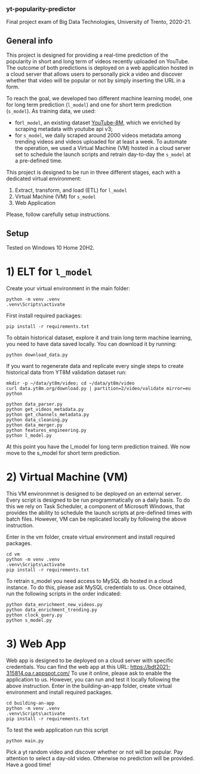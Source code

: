 ### yt-popularity-predictor
Final project exam of Big Data Technologies, University of Trento, 2020-21.

## General info
This project is designed for providing a real-time prediction of the popularity in short and long term of videos recently uploaded on YouTube.
The outcome of both predictions is deployed on a web application hosted in a cloud server that allows users to personally pick a video and discover whether that video will be popular or not by simply inserting the URL in a form. 

To reach the goal, we developed two different machine learning model, one for long term prediction (`l_model`) and one for short term prediction (`s_model`). As training data, we used: 

- for`l_model`, an existing dataset [YouTube-8M](https://research.google.com/youtube8m/index.html), which we enriched by scraping metadata with youtube api v3; 
- for `s_model`, we daily scraped around 2000 videos metadata among trending videos and videos uploaded for at least a week. To automate the operation, we used a Virtual Machine (VM) hosted in a cloud server set to schedule the launch scripts and retrain day-to-day the `s_model` at a pre-defined time.

This project is designed to be run in three different stages, each with a dedicated virtual environment:
1) Extract, transform, and load (ETL) for `l_model`
2) Virtual Machine (VM) for `s_model`
3) Web Application

Please, follow carefully setup instructions. 

## Setup
Tested on Windows 10 Home 20H2.

# 1) ELT for `l_model`
Create your virtual environment in the main folder:
```
python -m venv .venv
.venv\Scripts\activate
```
First install required packages: 
```
pip install -r requirements.txt
```
To obtain historical dataset, explore it and train long term machine learning, you need to have data saved locally. You can download it by running:
```
python download_data.py
```
If you want to regenerate data and replicate every single steps to create historical data from YT8M validation dataset run:
```
mkdir -p ~/data/yt8m/video; cd ~/data/yt8m/video
curl data.yt8m.org/download.py | partition=2/video/validate mirror=eu python

python data_parser.py
python get_videos_metadata.py
python get_channels_metadata.py
python data_cleaning.py
python data_merger.py
python features_engineering.py
python l_model.py
```
At this point you have the l_model for long term prediction trained. 
We now move to the s_model for short term prediction.

# 2) Virtual Machine (VM)
This VM environmnet is designed to be deployed on an external server. Every script is designed to be run programmatically on a daily basis. 
To do this we rely on Task Scheduler, a component of Microsoft Windows, that provides the ability to schedule the launch scripts at pre-defined times with batch files.
However, VM can be replicated locally by following the above instruction.

Enter in the vm folder, create virtual environment and install required packages.
```
cd vm
python -m venv .venv
.venv\Scripts\activate
pip install -r requirements.txt
```
To retrain s_model you need access to MySQL db hosted in a cloud instance. To do this, please ask MySQL credentials to us.
Once obtained, run the following scripts in the order indicated:
```
python data_enrichment_new_videos.py
python data_enrichment_trending.py
python clock_query.py
python s_model.py
```

# 3) Web App
Web app is designed to be deployed on a cloud server with specific credentials. 
You can find the web app at this URL:
https://bdt2021-315814.oa.r.appspot.com/
To use it online, please ask to enable the application to us. 
However, you can run and test it locally following the above instruction.
Enter in the building-an-app folder, create virtual environment and install required packages.
```
cd building-an-app
python -m venv .venv
.venv\Scripts\activate
pip install -r requirements.txt
```
To test the web application run this script
```
python main.py
```
Pick a yt random video and discover whether or not will be popular. 
Pay attention to select a day-old video. Otherwise no prediction will be provided.
Have a good time! 


